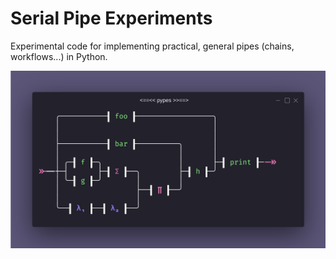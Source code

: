 # Serial Pipe Experiments
Experimental code for implementing practical, general pipes (chains, workflows...) in Python.

![](./assets/pypes.png)
